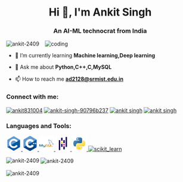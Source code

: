 
<h1 align="center">Hi 👋, I'm Ankit Singh</h1>
<h3 align="center">An AI-ML technocrat from India</h3>
<img align="right"alt="coding"width="400"src="https://media2.giphy.com/media/RbDKaczqWovIugyJmW/giphy.gif?cid=ecf05e47o54kajo9upol9vainptfn6egh3xdgj6rf8u4drhw&rid=giphy.gif&ct=g")
">
<p align="left"> <img src="https://komarev.com/ghpvc/?username=ankit-2409&label=Profile%20views&color=0e75b6&style=flat" alt="ankit-2409" /> </p>

- 🌱 I’m currently learning **Machine learning,Deep learning**

- 💬 Ask me about **Python,C++,C,MySQL**

- 📫 How to reach me **ad2128@srmist.edu.in**

<h3 align="left">Connect with me:</h3>
<p align="left">
<a href="https://twitter.com/ankit831004" target="blank"><img align="center" src="https://raw.githubusercontent.com/rahuldkjain/github-profile-readme-generator/master/src/images/icons/Social/twitter.svg" alt="ankit831004" height="30" width="40" /></a>
<a href="https://linkedin.com/in/ankit-singh-90796b237" target="blank"><img align="center" src="https://raw.githubusercontent.com/rahuldkjain/github-profile-readme-generator/master/src/images/icons/Social/linked-in-alt.svg" alt="ankit-singh-90796b237" height="30" width="40" /></a>
<a href="https://fb.com/ankit singh" target="blank"><img align="center" src="https://raw.githubusercontent.com/rahuldkjain/github-profile-readme-generator/master/src/images/icons/Social/facebook.svg" alt="ankit singh" height="30" width="40" /></a>
<a href="https://instagram.com/ankit singh" target="blank"><img align="center" src="https://raw.githubusercontent.com/rahuldkjain/github-profile-readme-generator/master/src/images/icons/Social/instagram.svg" alt="ankit singh" height="30" width="40" /></a>
</p>

<h3 align="left">Languages and Tools:</h3>
<p align="left"> <a href="https://www.cprogramming.com/" target="_blank" rel="noreferrer"> <img src="https://raw.githubusercontent.com/devicons/devicon/master/icons/c/c-original.svg" alt="c" width="40" height="40"/> </a> <a href="https://www.w3schools.com/cpp/" target="_blank" rel="noreferrer"> <img src="https://raw.githubusercontent.com/devicons/devicon/master/icons/cplusplus/cplusplus-original.svg" alt="cplusplus" width="40" height="40"/> </a> <a href="https://www.mysql.com/" target="_blank" rel="noreferrer"> <img src="https://raw.githubusercontent.com/devicons/devicon/master/icons/mysql/mysql-original-wordmark.svg" alt="mysql" width="40" height="40"/> </a> <a href="https://pandas.pydata.org/" target="_blank" rel="noreferrer"> <img src="https://raw.githubusercontent.com/devicons/devicon/2ae2a900d2f041da66e950e4d48052658d850630/icons/pandas/pandas-original.svg" alt="pandas" width="40" height="40"/> </a> <a href="https://www.python.org" target="_blank" rel="noreferrer"> <img src="https://raw.githubusercontent.com/devicons/devicon/master/icons/python/python-original.svg" alt="python" width="40" height="40"/> </a> <a href="https://scikit-learn.org/" target="_blank" rel="noreferrer"> <img src="https://upload.wikimedia.org/wikipedia/commons/0/05/Scikit_learn_logo_small.svg" alt="scikit_learn" width="40" height="40"/> </a> </p>

<p><img align="left" src="https://github-readme-stats.vercel.app/api/top-langs?username=ankit-2409&show_icons=true&locale=en&layout=compact" alt="ankit-2409" /></p>

<p>&nbsp;<img align="center" src="https://github-readme-stats.vercel.app/api?username=ankit-2409&show_icons=true&locale=en" alt="ankit-2409" /></p>

<p><img align="center" src="https://github-readme-streak-stats.herokuapp.com/?user=ankit-2409&" alt="ankit-2409" /></p>

